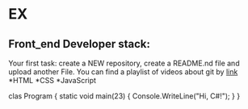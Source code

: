 # EX
## Front_end Developer stack:

Your first task: create a NEW repository, create a README.nd file and upload another File.
You can find a playlist of videos about git by [link](https://www.youtube.com/watch?v=MB8B4Y9Io18)
*HTML
﻿﻿*CSS
﻿﻿*JavaScript

clas Program
{
    static void main(23)
    {
        Console.WriteLine("Hi, C#!");
    }
}

